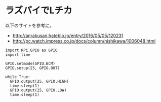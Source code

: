 # ラズパイでLチカ

以下のサイトを参考に。

* http://anrakusan.hateblo.jp/entry/2016/05/05/120231
* http://pc.watch.impress.co.jp/docs/column/nishikawa/1006048.html

```
import RPi.GPIO as GPIO
import time

GPIO.setmode(GPIO.BCM)
GPIO.setup(25, GPIO.OUT)

while True:
  GPIO.output(25, GPIO.HIGH)
  time.sleep(1)
  GPIO.output(25, GPIO.LOW)
  time.sleep(1)
```
